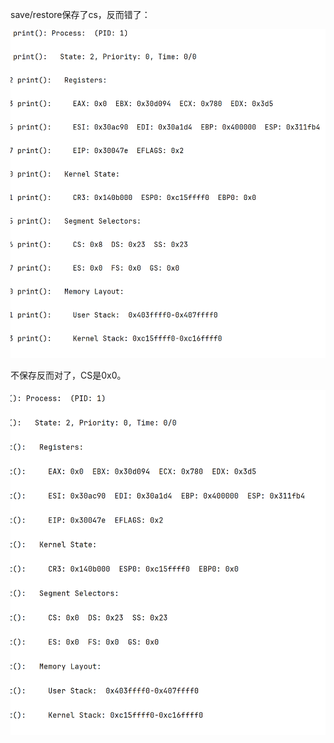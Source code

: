 
save/restore保存了cs，反而错了：

![](assets/Pasted%20image%2020250328215611.png)

不保存反而对了，CS是0x0。

![](assets/Pasted%20image%2020250328215732.png)